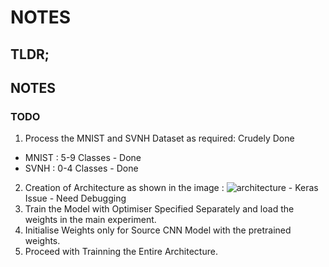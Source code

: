 # NOTES


## TLDR;


## NOTES


### TODO
1. Process the MNIST and SVNH Dataset as required: Crudely Done
  * MNIST : 5-9 Classes - Done
  * SVNH : 0-4 Classes - Done
2. Creation of Architecture as shown in the image : ![architecture](https://github.com/Gokkulnath/Research-Paper-Result-Reproduction/blob/master/Domain%20Adaptaion%20in%20Video/ARchitecture%20-%20Copy.PNG) - Keras Issue - Need Debugging
3. Train the Model with Optimiser Specified Separately and load the weights in the main experiment.
4. Initialise Weights only for Source CNN Model with the pretrained weights.
5. Proceed with Trainning the Entire Architecture.
